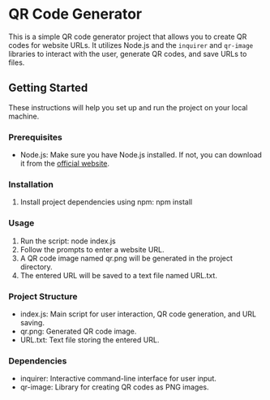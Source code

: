 # QR Code Generator

This is a simple QR code generator project that allows you to create QR codes for website URLs. It utilizes Node.js and the `inquirer` and `qr-image` libraries to interact with the user, generate QR codes, and save URLs to files.

## Getting Started

These instructions will help you set up and run the project on your local machine.

### Prerequisites

- Node.js: Make sure you have Node.js installed. If not, you can download it from the [official website](https://nodejs.org/).

### Installation

1. Install project dependencies using npm: npm install


### Usage

1. Run the script: node index.js
2. Follow the prompts to enter a website URL.
3. A QR code image named qr.png will be generated in the project directory.
4. The entered URL will be saved to a text file named URL.txt.

### Project Structure
- index.js: Main script for user interaction, QR code generation, and URL saving.
- qr.png: Generated QR code image.
- URL.txt: Text file storing the entered URL.

### Dependencies
- inquirer: Interactive command-line interface for user input.
- qr-image: Library for creating QR codes as PNG images.
